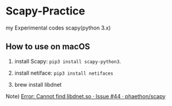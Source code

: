 # Scapy-Practice

my Experimental codes scapy(python 3.x)

## How to use on macOS

1. install Scapy: `pip3 install scapy-python3`.

2. install netiface: `pip3 install netifaces`

3. brew install libdnet

Note) [Error: Cannot find libdnet.so · Issue #44 · phaethon/scapy](https://github.com/phaethon/scapy/issues/44)

